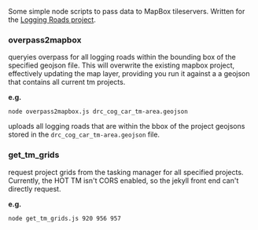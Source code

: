 Some simple node scripts to pass data to MapBox tileservers.  Written for the [Logging Roads project](https://github.com/crowdcover/logging-roads).

### overpass2mapbox
queryies overpass for all logging roads within the bounding box of the specified geojson file.  This will overwrite the existing mapbox project, effectively updating the map layer, providing you run it against a a geojson that contains all current tm projects.

**e.g.**
```
node overpass2mapbox.js drc_cog_car_tm-area.geojson
```
uploads all logging roads that are within the bbox of the project geojsons stored in the `drc_cog_car_tm-area.geojson` file.


### get_tm_grids
request project grids from the tasking manager for all specified projects.  Currently, the HOT TM isn't CORS enabled, so the jekyll front end can't directly request.

**e.g.**
```
node get_tm_grids.js 920 956 957

